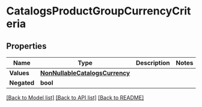 # CatalogsProductGroupCurrencyCriteria

## Properties

Name | Type | Description | Notes
------------ | ------------- | ------------- | -------------
**Values** | [**NonNullableCatalogsCurrency**](NonNullableCatalogsCurrency.md) |  | 
**Negated** | **bool** |  | 

[[Back to Model list]](../README.md#documentation-for-models) [[Back to API list]](../README.md#documentation-for-api-endpoints) [[Back to README]](../README.md)


